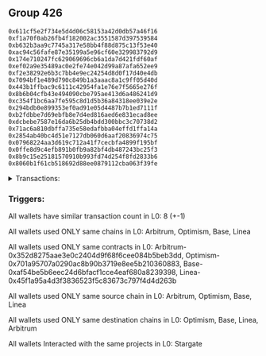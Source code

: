 ## Group 426

```0x5e9e9316b5db30d2d3dacb24290a1cae4be6d8ef
0x611cf5e2f734e5d4d06c58153a42d0db57a46f16
0xf1a70f0ab26fb4f182002ac3551587d397539584
0xb632b3aa9c7745a317e58bb4f88d875c13f53e40
0xac94c56fafe87e35199a5e96cf60e329983792d9
0x174e710247fc629069696cb6a1da7d421fdf60af
0xef02a9e35489ac0e2fe74e042d99a87afa652ee9
0xf2e38292e6b3c7bb4e9ec24254d8d0f17d40e4db
0x7094bf1e489d790c849b1a3aaac8a1c9ff05d40d
0x443b1ffbac9c6111c42954fa1e76e7f5665e276f
0x8b6b04cfb43e494090cbe795ae413d6a486241d9
0xc354f1bc6aa7fe595c8d1d5b36a84318ee039e2e
0x294bdb0e899353ef0ad91e05d4487b7b1ed7111f
0xb2fdbbe7d69ebfb8e7d4ed816aed6e831ecad8ee
0xdcbebe7587e16da6b25db4bdd300bbc3c70738d2
0x71ac6a810dbffa735e58edafbba04effd1ffa14a
0x2854ab40bc4d51e7127db060d6aaf20836974c75
0x07968224aa3d619c712a41f7cecbfa4899f195bf
0x0ffe8d9c4efb891b0fb9a82bf4db487243bc25f3
0x8b9c15e25181570910b993fd74d254f8fd2833b6
0x8060b1f61cb518692d88ee0879112cba063f39fe
```
<details>
<summary>Transactions:</summary>

Hashes: 

Wallet: 0x5e9e9316b5db30d2d3dacb24290a1cae4be6d8ef

       Hash: 0x8db93a9a4dbdd03d4753f85fa4a813b5538d0dde6f47d09a7bc3e80af04453ed
         - source chain: Arbitrum
         - destination chain: Optimism
         - project: Stargate
         - contract: 0x352d8275aae3e0c2404d9f68f6cee084b5beb3dd
         - value USD: 12.073282713
       Hash: 0x1af95b1facad76fdb29c3da7596a3fabf617d565a8c653a2651784512e33c567
         - source chain: Arbitrum
         - destination chain: Optimism
         - project: Stargate
         - contract: 0x352d8275aae3e0c2404d9f68f6cee084b5beb3dd
         - value USD: 26.241779404
       Hash: 0x6f66e789f3f4dc209ac6103998f259b276de4bff6eb173136146a289f883d45d
         - source chain: Optimism
         - destination chain: Base
         - project: Stargate
         - contract: 0x701a95707a0290ac8b90b3719e8ee5b210360883
         - value USD: 3.32601203
       Hash: 0x552b4432d6d84913a52e83bec649f517c0ff355779dcde9d359c081511942aee
         - source chain: Base
         - destination chain: Linea
         - project: Stargate
         - contract: 0xaf54be5b6eec24d6bfacf1cce4eaf680a8239398
         - value USD: 2.5359
       Hash: 0xc5eae45090c71030f075bdd5211b3e79065ec9194713ae48844c50c3f4ef3caa
         - source chain: Linea
         - destination chain: Arbitrum
         - project: Stargate
         - contract: 0x45f1a95a4d3f3836523f5c83673c797f4d4d263b
         - value USD: 1.538025728
       Hash: 0xdd197af8f0d221b78cd8d7f43f5c02e3e38ddd0ca84639b0fc8ac5c45c21a479
         - source chain: Arbitrum
         - destination chain: Optimism
         - project: Stargate
         - contract: 0x352d8275aae3e0c2404d9f68f6cee084b5beb3dd
         - value USD: 26.243073971
       Hash: 0x5c75f8421610ca21ef8ac39e27e84942e905d78e24783629bc8a7728b7acbf4b
         - source chain: Arbitrum
         - destination chain: Optimism
         - project: Stargate
         - contract: 0x352d8275aae3e0c2404d9f68f6cee084b5beb3dd
         - value USD: 23.347299743
       Hash: 0x108d50120a6ab33e07f58620ef92628906b894091cdb285d76dd77395deab9ea
         - source chain: Arbitrum
         - destination chain: Optimism
         - project: Stargate
         - contract: 0x352d8275aae3e0c2404d9f68f6cee084b5beb3dd
         - value USD: 23.198756593
Wallet: 0x611cf5e2f734e5d4d06c58153a42d0db57a46f16

       Hash:0xacc7ccd8bae4c98271b0ca5fe195f09a914010beebd8d839c10cad9bc7bf8414
         - source chain: Arbitrum
         - destination chain: Optimism
         - project: Stargate
         - contract: 0x352d8275aae3e0c2404d9f68f6cee084b5beb3dd
         - value USD: 14.693863914
       Hash:0x8b095fea80c3ae0b90fe8fe11f4e081d5e735615ab0b4cadf3f4477c815acc17
         - source chain: Arbitrum
         - destination chain: Optimism
         - project: Stargate
         - contract: 0x352d8275aae3e0c2404d9f68f6cee084b5beb3dd
         - value USD: 24.447363263
       Hash:0xb7b60da2be246412b037f16b2b913fabbd9b1bfe341bede6fb41fde5852478c3
         - source chain: Optimism
         - destination chain: Base
         - project: Stargate
         - contract: 0x701a95707a0290ac8b90b3719e8ee5b210360883
         - value USD: 3.02962278
       Hash:0x3d390032301e423277f6df321b62fa407cb3963919acceee3d46163b8f525254
         - source chain: Base
         - destination chain: Linea
         - project: Stargate
         - contract: 0xaf54be5b6eec24d6bfacf1cce4eaf680a8239398
         - value USD: 2.239681285
       Hash:0x13a51bdf4e4bb523ca89ca0b7124a2db43679c852ea2b3303dc06d7a228dca4c
         - source chain: Linea
         - destination chain: Arbitrum
         - project: Stargate
         - contract: 0x45f1a95a4d3f3836523f5c83673c797f4d4d263b
         - value USD: 1.025573196
       Hash:0x493f3f4d6425a8eac428f18fc2d96048f4d1ebeb4715475d18f4a23b84f11ae2
         - source chain: Arbitrum
         - destination chain: Optimism
         - project: Stargate
         - contract: 0x352d8275aae3e0c2404d9f68f6cee084b5beb3dd
         - value USD: 23.283997605
       Hash:0x4666de98a474aeca27b0d550ec2e58cddf027f064b04e75c275cff2c8d9ad984
         - source chain: Arbitrum
         - destination chain: Optimism
         - project: Stargate
         - contract: 0x352d8275aae3e0c2404d9f68f6cee084b5beb3dd
         - value USD: 20.382204808
       Hash:0x7eacabee1803829066592c07ae292c5a09ac7b58ee1912d7bc9f5fdf746a0274
         - source chain: Arbitrum
         - destination chain: Optimism
         - project: Stargate
         - contract: 0x352d8275aae3e0c2404d9f68f6cee084b5beb3dd
         - value USD: 20.240686021
Wallet: 0xf1a70f0ab26fb4f182002ac3551587d397539584

       Hash:0x4dd155faf6fa44853386aae7ba6ea27e56efe2210d6cd1c105c5f54a69aa7dfe
         - source chain: Arbitrum
         - destination chain: Optimism
         - project: Stargate
         - contract: 0x352d8275aae3e0c2404d9f68f6cee084b5beb3dd
         - value USD: 8.926473074
       Hash:0x6a9d23d0896d9d5ba78aef18ac22e4e3be3a7b3b831de8982bdfa07ffc7f610f
         - source chain: Arbitrum
         - destination chain: Optimism
         - project: Stargate
         - contract: 0x352d8275aae3e0c2404d9f68f6cee084b5beb3dd
         - value USD: 23.688173733
       Hash:0xa0568616ff46db88aed983d2b2845a4829ae5792d8a8fc6c0c7e0a7564322659
         - source chain: Optimism
         - destination chain: Base
         - project: Stargate
         - contract: 0x701a95707a0290ac8b90b3719e8ee5b210360883
         - value USD: 2.924402107
       Hash:0x8181600f192c4df8fd07003136873004c84ae6fd636dd3b5afba0e8fa25a822e
         - source chain: Base
         - destination chain: Linea
         - project: Stargate
         - contract: 0xaf54be5b6eec24d6bfacf1cce4eaf680a8239398
         - value USD: 2.134525423
       Hash:0x48d5b8e619f680139d551413cfeea1f47501ab01ed121f411831362d3dc4451a
         - source chain: Linea
         - destination chain: Arbitrum
         - project: Stargate
         - contract: 0x45f1a95a4d3f3836523f5c83673c797f4d4d263b
         - value USD: 0.9204821455
       Hash:0xb7fa599063aba290ca8200c32a6f188d854629e4124421353ee38cbd9b5c337f
         - source chain: Arbitrum
         - destination chain: Optimism
         - project: Stargate
         - contract: 0x352d8275aae3e0c2404d9f68f6cee084b5beb3dd
         - value USD: 22.273457861
       Hash:0x9d0036c8f1c83f542bfdca6e5636572fbc1aaa30b5292dc5d70744d42eadfcd8
         - source chain: Arbitrum
         - destination chain: Optimism
         - project: Stargate
         - contract: 0x352d8275aae3e0c2404d9f68f6cee084b5beb3dd
         - value USD: 19.353739055
       Hash:0x6b3e090ee0be98e6400e1aacbf0c5efaeb870e44f23042d2fa93f5207d89a930
         - source chain: Arbitrum
         - destination chain: Optimism
         - project: Stargate
         - contract: 0x352d8275aae3e0c2404d9f68f6cee084b5beb3dd
         - value USD: 19.182324317
Wallet: 0xb632b3aa9c7745a317e58bb4f88d875c13f53e40

       Hash:0xa9af24cf74cf457ce9f8433c9414bc5bbd4b4d4f0993b3e0c2af4664501386f2
         - source chain: Arbitrum
         - destination chain: Optimism
         - project: Stargate
         - contract: 0x352d8275aae3e0c2404d9f68f6cee084b5beb3dd
         - value USD: 8.755640022
       Hash:0x81ae797971dbe1b0eea2a9c46c7c4dd30fcef4896f7d9390a1f3def4e700fb85
         - source chain: Arbitrum
         - destination chain: Optimism
         - project: Stargate
         - contract: 0x352d8275aae3e0c2404d9f68f6cee084b5beb3dd
         - value USD: 26.244055782
       Hash:0xb5c5dc63c9198338de1aec8fe39f015a7cac25fa920f525b488e25b9665827ea
         - source chain: Optimism
         - destination chain: Base
         - project: Stargate
         - contract: 0x701a95707a0290ac8b90b3719e8ee5b210360883
         - value USD: 3.350705048
       Hash:0xda5702d2e0459a51aa080bae63c954c20b8a3abe0b9cbca6821eb05ab2814dc1
         - source chain: Base
         - destination chain: Linea
         - project: Stargate
         - contract: 0xaf54be5b6eec24d6bfacf1cce4eaf680a8239398
         - value USD: 2.560560589
       Hash:0xe3ddd6f3de71c33e9535c5c72cc6db83a74b3dacea1d9af1d002d77fd071661e
         - source chain: Linea
         - destination chain: Arbitrum
         - project: Stargate
         - contract: 0x45f1a95a4d3f3836523f5c83673c797f4d4d263b
         - value USD: 1.346258067
       Hash:0x5913779bf223bc7bb0b17d5ad347a51259fbe801fcbbf63af183d93df2bdcb90
         - source chain: Arbitrum
         - destination chain: Optimism
         - project: Stargate
         - contract: 0x352d8275aae3e0c2404d9f68f6cee084b5beb3dd
         - value USD: 25.941842952
       Hash:0x592064ae7171a116d3b2a068fcc69e772387855e5a238273b630d9089a459b0d
         - source chain: Arbitrum
         - destination chain: Optimism
         - project: Stargate
         - contract: 0x352d8275aae3e0c2404d9f68f6cee084b5beb3dd
         - value USD: 23.024272586
       Hash:0xa40bb2b47bcbd2adc0d494c2c9b254d0045cba5c60042356c317a4c0516ea7f7
         - source chain: Arbitrum
         - destination chain: Optimism
         - project: Stargate
         - contract: 0x352d8275aae3e0c2404d9f68f6cee084b5beb3dd
         - value USD: 22.856063836
Wallet: 0xac94c56fafe87e35199a5e96cf60e329983792d9

       Hash:0x4e9c9fa9e47d99c1f2636d2a49ff4a696e4a95fb23cf3e76976a6dbf27e8444b
         - source chain: Arbitrum
         - destination chain: Optimism
         - project: Stargate
         - contract: 0x352d8275aae3e0c2404d9f68f6cee084b5beb3dd
         - value USD: 8.744059354
       Hash:0x3190c33a54f8a326e4419133cab3008b25cd53a2f61f65e01bbb6401d683f229
         - source chain: Arbitrum
         - destination chain: Optimism
         - project: Stargate
         - contract: 0x352d8275aae3e0c2404d9f68f6cee084b5beb3dd
         - value USD: 22.919983756
       Hash:0xff17f4f1d0025d584117e40ed5d94d5b1378ec041f70b719f3d4d768aeb5b843
         - source chain: Optimism
         - destination chain: Base
         - project: Stargate
         - contract: 0x701a95707a0290ac8b90b3719e8ee5b210360883
         - value USD: 2.81692158
       Hash:0xa1ec74b8b39620f460cf35a00b0b65736a50b71ccfec347b05a30e28c8b947af
         - source chain: Base
         - destination chain: Linea
         - project: Stargate
         - contract: 0xaf54be5b6eec24d6bfacf1cce4eaf680a8239398
         - value USD: 2.027101176
       Hash:0x191c71506f8c4e352cefc02944d22c1cd07819a784c1ebe5e3deba6e68233346
         - source chain: Linea
         - destination chain: Arbitrum
         - project: Stargate
         - contract: 0x45f1a95a4d3f3836523f5c83673c797f4d4d263b
         - value USD: 0.8131227095
       Hash:0xbebd9d070c21ff196642cc4f431637cf7c9f10fd14884dc15f5c1646fb9e3ee2
         - source chain: Arbitrum
         - destination chain: Optimism
         - project: Stargate
         - contract: 0x352d8275aae3e0c2404d9f68f6cee084b5beb3dd
         - value USD: 21.378050059
       Hash:0xe99cd3763d6402651539ab2fea2fd89a19cb63c1ed2a5fd618be0bd6b20f4dc1
         - source chain: Arbitrum
         - destination chain: Optimism
         - project: Stargate
         - contract: 0x352d8275aae3e0c2404d9f68f6cee084b5beb3dd
         - value USD: 18.398700665
       Hash:0xb46435547aac53f2342b82d5e81c525ac8dc7c717fd35af0e1b257942b59a6c7
         - source chain: Arbitrum
         - destination chain: Optimism
         - project: Stargate
         - contract: 0x352d8275aae3e0c2404d9f68f6cee084b5beb3dd
         - value USD: 18.1484152
Wallet: 0x174e710247fc629069696cb6a1da7d421fdf60af

       Hash:0xf54fb12d35da4924d42fcff4f1464411fb37ae718aa2e67a8387efeb95c0b16b
         - source chain: Arbitrum
         - destination chain: Optimism
         - project: Stargate
         - contract: 0x352d8275aae3e0c2404d9f68f6cee084b5beb3dd
         - value USD: 11.721492629
       Hash:0x335d262ffa3e0e26c6300d6fbd3fc1c8c7d7b230fcb96c8ddb34fbbcda8057e6
         - source chain: Arbitrum
         - destination chain: Optimism
         - project: Stargate
         - contract: 0x352d8275aae3e0c2404d9f68f6cee084b5beb3dd
         - value USD: 20.389422034
       Hash:0xc0cd2438eac091edc52c2f32d69dd1ad1de6fb85559681631d33c9ac80d6e6bd
         - source chain: Optimism
         - destination chain: Base
         - project: Stargate
         - contract: 0x701a95707a0290ac8b90b3719e8ee5b210360883
         - value USD: 2.414412811
       Hash:0xd50e950a4046671288454f319085cb2a2a3ea55f411955a3518160c07f480ff8
         - source chain: Base
         - destination chain: Linea
         - project: Stargate
         - contract: 0xaf54be5b6eec24d6bfacf1cce4eaf680a8239398
         - value USD: 1.62485165
       Hash:0xf88cf2bc8b20be63ddd03e1548f3af5be7e51d0aebe696bf320ac2117182aabb
         - source chain: Linea
         - destination chain: Arbitrum
         - project: Stargate
         - contract: 0x45f1a95a4d3f3836523f5c83673c797f4d4d263b
         - value USD: 0.6066587853
       Hash:0xd0ec5b1f06774bbf4bdb58341e15e79a96b06e94c49854ad25cc76b4ce9dfe14
         - source chain: Arbitrum
         - destination chain: Optimism
         - project: Stargate
         - contract: 0x352d8275aae3e0c2404d9f68f6cee084b5beb3dd
         - value USD: 15.807713346
       Hash:0xfb9dc2ff8489b69866f965eb77e400836c3e53a85dc6c7dabf2148a8bf8cb9ad
         - source chain: Arbitrum
         - destination chain: Optimism
         - project: Stargate
         - contract: 0x352d8275aae3e0c2404d9f68f6cee084b5beb3dd
         - value USD: 12.828049641
       Hash:0x7cf9e330196faca0b0500ab296e088c0857811eca992c6ad6792c98a2482ba96
         - source chain: Arbitrum
         - destination chain: Optimism
         - project: Stargate
         - contract: 0x352d8275aae3e0c2404d9f68f6cee084b5beb3dd
         - value USD: 12.606932192
Wallet: 0xef02a9e35489ac0e2fe74e042d99a87afa652ee9

       Hash:0xc467695698acb08a013856b750f6f4aaea713515f249f1309f0c42202628670f
         - source chain: Arbitrum
         - destination chain: Optimism
         - project: Stargate
         - contract: 0x352d8275aae3e0c2404d9f68f6cee084b5beb3dd
         - value USD: 16.49123447
       Hash:0x39b52a97d76e698a87d3f13d9f972b4ff0ff79326bfc5036d86da48157573a55
         - source chain: Arbitrum
         - destination chain: Optimism
         - project: Stargate
         - contract: 0x352d8275aae3e0c2404d9f68f6cee084b5beb3dd
         - value USD: 22.51608428
       Hash:0x35d8322790e44b3a4d9b58011c1dcb087cf884b4610a657f469c36945261f470
         - source chain: Optimism
         - destination chain: Base
         - project: Stargate
         - contract: 0x701a95707a0290ac8b90b3719e8ee5b210360883
         - value USD: 2.7278523
       Hash:0x1b820ff87ef9136ad3c44820842f92561a27884146be68c2b2d5a38fe1c60e7d
         - source chain: Base
         - destination chain: Linea
         - project: Stargate
         - contract: 0xaf54be5b6eec24d6bfacf1cce4eaf680a8239398
         - value USD: 1.938083256
       Hash:0x12572ba68ce3f5fe175031e466d272375b8d688d77d27849315d4b259aa5a061
         - source chain: Linea
         - destination chain: Arbitrum
         - project: Stargate
         - contract: 0x45f1a95a4d3f3836523f5c83673c797f4d4d263b
         - value USD: 0.9673365578
       Hash:0xbaf63403404a5c9db5a93a406bb1d54c20c3febd08495057c20ee4091a6e86f4
         - source chain: Arbitrum
         - destination chain: Optimism
         - project: Stargate
         - contract: 0x352d8275aae3e0c2404d9f68f6cee084b5beb3dd
         - value USD: 20.655575904
       Hash:0x7812859b9c42c31462e00b1bfceb8a7303dac5d00743b550b4e4be89a2cebb76
         - source chain: Arbitrum
         - destination chain: Optimism
         - project: Stargate
         - contract: 0x352d8275aae3e0c2404d9f68f6cee084b5beb3dd
         - value USD: 17.712152202
       Hash:0xf7368c3461e275c34c4134df79cdddc182a7df7366e373732de0ad814f27ea43
         - source chain: Arbitrum
         - destination chain: Optimism
         - project: Stargate
         - contract: 0x352d8275aae3e0c2404d9f68f6cee084b5beb3dd
         - value USD: 17.518002595
Wallet: 0xf2e38292e6b3c7bb4e9ec24254d8d0f17d40e4db

       Hash:0xbe67b2eeda849229fd9ccc11a333f3a2bf8a17a3920515de2bff0bdd8bb975ed
         - source chain: Arbitrum
         - destination chain: Optimism
         - project: Stargate
         - contract: 0x352d8275aae3e0c2404d9f68f6cee084b5beb3dd
         - value USD: 14.20572786
       Hash:0x25687050288b7056d84e4c97f73351ff27b019269f6782e3d8496d602e664265
         - source chain: Arbitrum
         - destination chain: Optimism
         - project: Stargate
         - contract: 0x352d8275aae3e0c2404d9f68f6cee084b5beb3dd
         - value USD: 25.044264561
       Hash:0x8c235a830c2de24b70a5c738dd6cf518aa0e075919c51f0a707adca73d42d971
         - source chain: Optimism
         - destination chain: Base
         - project: Stargate
         - contract: 0x701a95707a0290ac8b90b3719e8ee5b210360883
         - value USD: 3.152282355
       Hash:0x75c04ce28f229f49632860426b41cd962ab34c447314d939dff6a874ae0f3575
         - source chain: Base
         - destination chain: Linea
         - project: Stargate
         - contract: 0xaf54be5b6eec24d6bfacf1cce4eaf680a8239398
         - value USD: 2.362271308
       Hash:0x1e090686caaae8f8a225cc0794d4189daa51f05e2b0536425bf930a16bffd278
         - source chain: Linea
         - destination chain: Arbitrum
         - project: Stargate
         - contract: 0x45f1a95a4d3f3836523f5c83673c797f4d4d263b
         - value USD: 1.485387788
       Hash:0x06c6042b665c326170fcffb725eca45e09c415d30e18576da2e1028b9c456362
         - source chain: Arbitrum
         - destination chain: Optimism
         - project: Stargate
         - contract: 0x352d8275aae3e0c2404d9f68f6cee084b5beb3dd
         - value USD: 24.717693599
       Hash:0xfd7b32602f597edd5e8dd8b39682ef0dbb23065b044ec3bc67c67151d12a4121
         - source chain: Arbitrum
         - destination chain: Optimism
         - project: Stargate
         - contract: 0x352d8275aae3e0c2404d9f68f6cee084b5beb3dd
         - value USD: 21.815978903
       Hash:0xef45c12e152800b4a6d32cad02b055d14eaec2829e08c6f620e399983660baec
         - source chain: Arbitrum
         - destination chain: Optimism
         - project: Stargate
         - contract: 0x352d8275aae3e0c2404d9f68f6cee084b5beb3dd
         - value USD: 21.664606958
Wallet: 0x7094bf1e489d790c849b1a3aaac8a1c9ff05d40d

       Hash:0xdbd308e42a458c8a1cf9ad19531682d3af0f88237353a36a5436982bf238b24c
         - source chain: Arbitrum
         - destination chain: Optimism
         - project: Stargate
         - contract: 0x352d8275aae3e0c2404d9f68f6cee084b5beb3dd
         - value USD: 10.751812034
       Hash:0x36a1e4ae76b31cc134b6925e8e48ac1a2987ac3feeb8bf0d2952962685d0c97c
         - source chain: Arbitrum
         - destination chain: Optimism
         - project: Stargate
         - contract: 0x352d8275aae3e0c2404d9f68f6cee084b5beb3dd
         - value USD: 20.983486615
       Hash:0xbf0f5b8ad8e82bab56fef60d2473ea8d29a797a7205c655b774ba7811b15e8e5
         - source chain: Optimism
         - destination chain: Base
         - project: Stargate
         - contract: 0x701a95707a0290ac8b90b3719e8ee5b210360883
         - value USD: 2.547835382
       Hash:0xa2061e91cb25d17eceeb9ef7ea58f427ffba3988d4bfce78dc72e189190b836d
         - source chain: Base
         - destination chain: Linea
         - project: Stargate
         - contract: 0xaf54be5b6eec24d6bfacf1cce4eaf680a8239398
         - value USD: 1.758167895
       Hash:0x09e5aa2c70d8d983a9a4e1a8d93a99d9958e395fa6dad5119b87322a56c713c4
         - source chain: Linea
         - destination chain: Arbitrum
         - project: Stargate
         - contract: 0x45f1a95a4d3f3836523f5c83673c797f4d4d263b
         - value USD: 0.9099228149
       Hash:0x90784f95486539d560052196ce722a9222e6b4dc72a8544e669ac61b8088cd17
         - source chain: Arbitrum
         - destination chain: Optimism
         - project: Stargate
         - contract: 0x352d8275aae3e0c2404d9f68f6cee084b5beb3dd
         - value USD: 16.831639759
       Hash:0x800252f3e84b92bd9038b0b09ed355a8a6d79cce1099d804843b8d2bc46b9e22
         - source chain: Arbitrum
         - destination chain: Optimism
         - project: Stargate
         - contract: 0x352d8275aae3e0c2404d9f68f6cee084b5beb3dd
         - value USD: 13.952306931
       Hash:0x4c82637697081a8e764ae28b25e1f537854501b41bbe908309f8bed7fa88fd01
         - source chain: Arbitrum
         - destination chain: Optimism
         - project: Stargate
         - contract: 0x352d8275aae3e0c2404d9f68f6cee084b5beb3dd
         - value USD: 13.80852948
Wallet: 0x443b1ffbac9c6111c42954fa1e76e7f5665e276f

       Hash:0xf12c1eecc159d15b05debcc6b0d53ffa1de9cf77cd8062f2ac4baa6fbcd5d98b
         - source chain: Arbitrum
         - destination chain: Optimism
         - project: Stargate
         - contract: 0x352d8275aae3e0c2404d9f68f6cee084b5beb3dd
         - value USD: 8.543218535
       Hash:0x918fb794822bbe60531a5ab187f11869278afbb11a40f0b7042b39927a0c18de
         - source chain: Arbitrum
         - destination chain: Optimism
         - project: Stargate
         - contract: 0x352d8275aae3e0c2404d9f68f6cee084b5beb3dd
         - value USD: 24.967428052
       Hash:0xd9e9ce6d85f3f1b2140c04f14cdf3d3eb7ac458415426a37c8d3e736507dd9a9
         - source chain: Optimism
         - destination chain: Base
         - project: Stargate
         - contract: 0x701a95707a0290ac8b90b3719e8ee5b210360883
         - value USD: 3.191835005
       Hash:0xdf305a303ae4bf6f7f14999da73b12459b5b280c5132cde083fc6c37c3592220
         - source chain: Base
         - destination chain: Linea
         - project: Stargate
         - contract: 0xaf54be5b6eec24d6bfacf1cce4eaf680a8239398
         - value USD: 2.401806023
       Hash:0x0803d18755c491cfab915e4d1f2bd9244bf8814725e11df0251e7cd281b79b3d
         - source chain: Linea
         - destination chain: Arbitrum
         - project: Stargate
         - contract: 0x45f1a95a4d3f3836523f5c83673c797f4d4d263b
         - value USD: 1.558320064
       Hash:0x3f0ef6d8a2149182f2a18c3ddde033e8f7b40fee3ad10abb66a3f0a2b08fed0c
         - source chain: Arbitrum
         - destination chain: Optimism
         - project: Stargate
         - contract: 0x352d8275aae3e0c2404d9f68f6cee084b5beb3dd
         - value USD: 24.532164593
       Hash:0xa2c39c226aa20010169bf22aa33f8e7a1831ab42cb6d2721e66f600d6a0b748a
         - source chain: Arbitrum
         - destination chain: Optimism
         - project: Stargate
         - contract: 0x352d8275aae3e0c2404d9f68f6cee084b5beb3dd
         - value USD: 21.646219792
       Hash:0x8240ecaf16200989b3a991b05ce4cf2643df518bfca54d9963b9c0fb048e2a32
         - source chain: Arbitrum
         - destination chain: Optimism
         - project: Stargate
         - contract: 0x352d8275aae3e0c2404d9f68f6cee084b5beb3dd
         - value USD: 21.487241533
Wallet: 0x8b6b04cfb43e494090cbe795ae413d6a486241d9

       Hash:0x21c181672bc79005faaa9957e261edcc27bcaff59174b2989c9df6aff2685a20
         - source chain: Arbitrum
         - destination chain: Optimism
         - project: Stargate
         - contract: 0x352d8275aae3e0c2404d9f68f6cee084b5beb3dd
         - value USD: 11.940942633
       Hash:0xcb19defae539e54c1a8f9b709c17f29f4a24fec3e85267975fb1b30f7b8c9ab1
         - source chain: Arbitrum
         - destination chain: Optimism
         - project: Stargate
         - contract: 0x352d8275aae3e0c2404d9f68f6cee084b5beb3dd
         - value USD: 22.978784347
       Hash:0x2c50f97f2ba72075cb8b689c405b81b5ded557fbc22113351c90226c1018526f
         - source chain: Optimism
         - destination chain: Base
         - project: Stargate
         - contract: 0x701a95707a0290ac8b90b3719e8ee5b210360883
         - value USD: 2.889805791
       Hash:0x52fc7d5271808f4cf8fe1f6c9920855937ffbbecaf8a8778c9df0353272b4d5e
         - source chain: Base
         - destination chain: Linea
         - project: Stargate
         - contract: 0xaf54be5b6eec24d6bfacf1cce4eaf680a8239398
         - value USD: 2.09994875
       Hash:0x573cef8a1c3fda0533e3b1175147043a50bd94d8d462c464256d263439bedfbe
         - source chain: Linea
         - destination chain: Arbitrum
         - project: Stargate
         - contract: 0x45f1a95a4d3f3836523f5c83673c797f4d4d263b
         - value USD: 1.259562553
       Hash:0x295dbb19778e23167bb83ef4e0b4e642f121fd665c97970056159107e0301c2e
         - source chain: Arbitrum
         - destination chain: Optimism
         - project: Stargate
         - contract: 0x352d8275aae3e0c2404d9f68f6cee084b5beb3dd
         - value USD: 21.616486017
       Hash:0xcd08ec8d3023ad9f965200a7924b2be1dfb6b1316d8521495853826e1c4d003d
         - source chain: Arbitrum
         - destination chain: Optimism
         - project: Stargate
         - contract: 0x352d8275aae3e0c2404d9f68f6cee084b5beb3dd
         - value USD: 18.710991745
       Hash:0xa92c73d50a36a2b58245b1da13cf8152a20a8c3970c8760598005bf809c1f4f4
         - source chain: Arbitrum
         - destination chain: Optimism
         - project: Stargate
         - contract: 0x352d8275aae3e0c2404d9f68f6cee084b5beb3dd
         - value USD: 18.561896661
Wallet: 0xc354f1bc6aa7fe595c8d1d5b36a84318ee039e2e

       Hash:0x1f564139ee89416857a49ff0fa37e0f7dfab6a198db62bcc1ae32b796b8cf685
         - source chain: Arbitrum
         - destination chain: Optimism
         - project: Stargate
         - contract: 0x352d8275aae3e0c2404d9f68f6cee084b5beb3dd
         - value USD: 13.13491672
       Hash:0x96304222c456c2386ece398e4c4f44fa481680d16bea1c9632336e2ba224dd45
         - source chain: Arbitrum
         - destination chain: Optimism
         - project: Stargate
         - contract: 0x352d8275aae3e0c2404d9f68f6cee084b5beb3dd
         - value USD: 21.019278279
       Hash:0x8ff25ddbcc978e3079416a97498f3e8723fad4d09a02501dd8251fc64baaaf6f
         - source chain: Optimism
         - destination chain: Base
         - project: Stargate
         - contract: 0x701a95707a0290ac8b90b3719e8ee5b210360883
         - value USD: 2.564519338
       Hash:0xb988ec3c7fb9ac5068d55bf2cdd5fd6487635e2a97533ff1b92652cba93c5128
         - source chain: Base
         - destination chain: Linea
         - project: Stargate
         - contract: 0xaf54be5b6eec24d6bfacf1cce4eaf680a8239398
         - value USD: 1.77485673
       Hash:0x3b5f66bb33df65422462c1f8f42f734e8066e7e28e13beba2324b3017b27a5f1
         - source chain: Linea
         - destination chain: Arbitrum
         - project: Stargate
         - contract: 0x45f1a95a4d3f3836523f5c83673c797f4d4d263b
         - value USD: 0.9317009964
       Hash:0x3949bb50ecfb86ebd9b69bce616971f91ef0ab950c85e5ae0d5f1ef720e35f46
         - source chain: Arbitrum
         - destination chain: Optimism
         - project: Stargate
         - contract: 0x352d8275aae3e0c2404d9f68f6cee084b5beb3dd
         - value USD: 16.828339993
       Hash:0x7a760a4bc4834d076b115703acb3c050502739f97389fc0d89954e5b4eb2b75e
         - source chain: Arbitrum
         - destination chain: Optimism
         - project: Stargate
         - contract: 0x352d8275aae3e0c2404d9f68f6cee084b5beb3dd
         - value USD: 13.926942072
       Hash:0x5cedfcce5ea781b19d0224b8a2bb20bb7b9e8d552660617afb18cf2823b18c25
         - source chain: Arbitrum
         - destination chain: Optimism
         - project: Stargate
         - contract: 0x352d8275aae3e0c2404d9f68f6cee084b5beb3dd
         - value USD: 13.755391391
Wallet: 0x294bdb0e899353ef0ad91e05d4487b7b1ed7111f

       Hash:0x65b4133f2f787f1d8de00997d7b4e90eb56a3a1c148ce5f434aaf952ed63499a
         - source chain: Arbitrum
         - destination chain: Optimism
         - project: Stargate
         - contract: 0x352d8275aae3e0c2404d9f68f6cee084b5beb3dd
         - value USD: 13.795743103
       Hash:0xaa51ce06079857b2720bd08c86b3b6552dcebd7acb7985a53f47fae2e7230b1f
         - source chain: Arbitrum
         - destination chain: Optimism
         - project: Stargate
         - contract: 0x352d8275aae3e0c2404d9f68f6cee084b5beb3dd
         - value USD: 22.962569533
       Hash:0xdb821caa3abe4dd3e83b6f34cb17f700d64a4afa4d7cf0d7bdaceede175e9612
         - source chain: Optimism
         - destination chain: Base
         - project: Stargate
         - contract: 0x701a95707a0290ac8b90b3719e8ee5b210360883
         - value USD: 2.872501251
       Hash:0xa13cb17a90566e51ab3c19d0b3d20ca2af224b7162f8fca8cc670e7c9b04e6db
         - source chain: Base
         - destination chain: Linea
         - project: Stargate
         - contract: 0xaf54be5b6eec24d6bfacf1cce4eaf680a8239398
         - value USD: 2.08264421
       Hash:0xdf08880e4e7a2f9ec1f79a1ada5adb5b18fb949e389698ce71c5144b0666e491
         - source chain: Linea
         - destination chain: Arbitrum
         - project: Stargate
         - contract: 0x45f1a95a4d3f3836523f5c83673c797f4d4d263b
         - value USD: 1.239326449
       Hash:0x9731e89abdb51ec5793d0622c0a0d6a836e93d3d0101dc7dc351f7d7e74a7ce5
         - source chain: Arbitrum
         - destination chain: Optimism
         - project: Stargate
         - contract: 0x352d8275aae3e0c2404d9f68f6cee084b5beb3dd
         - value USD: 21.533602334
       Hash:0xb00b28b273556d26f3561652195f5e5f896794b822c5d9de8c6bd2870bd50260
         - source chain: Arbitrum
         - destination chain: Optimism
         - project: Stargate
         - contract: 0x352d8275aae3e0c2404d9f68f6cee084b5beb3dd
         - value USD: 18.615698457
       Hash:0x15bc81ab8ad663dcf975828274b7fdc6cb5b11d0ac404bb5c6344ff99d26426b
         - source chain: Arbitrum
         - destination chain: Optimism
         - project: Stargate
         - contract: 0x352d8275aae3e0c2404d9f68f6cee084b5beb3dd
         - value USD: 18.462736946
Wallet: 0xb2fdbbe7d69ebfb8e7d4ed816aed6e831ecad8ee

       Hash:0xe1401850c55925c24e10ea4e50cebf6dcd1fa8d1a87a8699d225b8e22bb0e5d8
         - source chain: Arbitrum
         - destination chain: Optimism
         - project: Stargate
         - contract: 0x352d8275aae3e0c2404d9f68f6cee084b5beb3dd
         - value USD: 9.424623855
       Hash:0xa218c26f9180ca24a5b995f6c9853b30d72ac1ed583537c219032a44d68952fa
         - source chain: Arbitrum
         - destination chain: Optimism
         - project: Stargate
         - contract: 0x352d8275aae3e0c2404d9f68f6cee084b5beb3dd
         - value USD: 21.054264456
       Hash:0x56af558e5d92cdf6f498726f9bf24fa9c2e89e25642d95d3910c40c76de5d97e
         - source chain: Optimism
         - destination chain: Base
         - project: Stargate
         - contract: 0x701a95707a0290ac8b90b3719e8ee5b210360883
         - value USD: 2.580897784
       Hash:0x500e1282179ed20c4f503a5190d8953a01b1a808501c0e790b86bcd59598a4b4
         - source chain: Base
         - destination chain: Linea
         - project: Stargate
         - contract: 0xaf54be5b6eec24d6bfacf1cce4eaf680a8239398
         - value USD: 1.79122151
       Hash:0x3daaace8abc73058870c9805da6c11ecc53409a877779ba9b996c887f8f2cbd1
         - source chain: Linea
         - destination chain: Arbitrum
         - project: Stargate
         - contract: 0x45f1a95a4d3f3836523f5c83673c797f4d4d263b
         - value USD: 0.9480657761
       Hash:0x6f05c06de036483926864861c1215e45a8fda61a2cc62040700f828faa4f851e
         - source chain: Arbitrum
         - destination chain: Optimism
         - project: Stargate
         - contract: 0x352d8275aae3e0c2404d9f68f6cee084b5beb3dd
         - value USD: 19.87808599
       Hash:0x09aa596baedae8f6c74826316b160f5a39deba2cbf06ee3767b44381e9d8e61c
         - source chain: Arbitrum
         - destination chain: Optimism
         - project: Stargate
         - contract: 0x352d8275aae3e0c2404d9f68f6cee084b5beb3dd
         - value USD: 16.983737578
       Hash:0x6158ffe9d7c62527acbfeb4e5d946f3bf93e3f89a0000ecee0749df12f3a028c
         - source chain: Arbitrum
         - destination chain: Optimism
         - project: Stargate
         - contract: 0x352d8275aae3e0c2404d9f68f6cee084b5beb3dd
         - value USD: 16.830102597
Wallet: 0xdcbebe7587e16da6b25db4bdd300bbc3c70738d2

       Hash:0x2689a39ecca556be5eac385ad5e657eedc34198f0146faa06bd497e5ddfdb6e7
         - source chain: Arbitrum
         - destination chain: Optimism
         - project: Stargate
         - contract: 0x352d8275aae3e0c2404d9f68f6cee084b5beb3dd
         - value USD: 7.570733816
       Hash:0xc7c1a4fa6765d7f09259b0b0c538919eada7c02c695103ccd44f8b8d528de7d7
         - source chain: Arbitrum
         - destination chain: Optimism
         - project: Stargate
         - contract: 0x352d8275aae3e0c2404d9f68f6cee084b5beb3dd
         - value USD: 26.062680998
       Hash:0x14771fa5af5387a00b23112241056086d9eeffdb7f78c21bdb086bfb838ca7d5
         - source chain: Optimism
         - destination chain: Base
         - project: Stargate
         - contract: 0x701a95707a0290ac8b90b3719e8ee5b210360883
         - value USD: 3.421969123
       Hash:0xb4fccba1d67289e594763f513eee03c5e2de570df0962139c4c5b2364d0783fd
         - source chain: Base
         - destination chain: Linea
         - project: Stargate
         - contract: 0xaf54be5b6eec24d6bfacf1cce4eaf680a8239398
         - value USD: 2.631787887
       Hash:0x57da4ab47256db60df4548d49ca05453576bd0cea690b3edc97767e7069d0bdd
         - source chain: Linea
         - destination chain: Arbitrum
         - project: Stargate
         - contract: 0x45f1a95a4d3f3836523f5c83673c797f4d4d263b
         - value USD: 1.788113666
       Hash:0xc24c1cadab004f93745873ea248257ce3f336bc3e5fc9f236e94480d1cc2303c
         - source chain: Arbitrum
         - destination chain: Optimism
         - project: Stargate
         - contract: 0x352d8275aae3e0c2404d9f68f6cee084b5beb3dd
         - value USD: 26.028792978
       Hash:0x33bed7e71d8211764ad89003a0c477c7f87ad6d24f07f65554cb4c3a8e11e805
         - source chain: Arbitrum
         - destination chain: Optimism
         - project: Stargate
         - contract: 0x352d8275aae3e0c2404d9f68f6cee084b5beb3dd
         - value USD: 23.137672818
       Hash:0x479a7ef8c7120f61cd861fb4e0f8215b2e629309f7dcde1fb78ac20def322f7e
         - source chain: Arbitrum
         - destination chain: Optimism
         - project: Stargate
         - contract: 0x352d8275aae3e0c2404d9f68f6cee084b5beb3dd
         - value USD: 22.990089086
Wallet: 0x71ac6a810dbffa735e58edafbba04effd1ffa14a

       Hash:0x90e1c84a8403173f18d1800f5695636bf28f90c4bb049148a7509246260fde08
         - source chain: Arbitrum
         - destination chain: Optimism
         - project: Stargate
         - contract: 0x352d8275aae3e0c2404d9f68f6cee084b5beb3dd
         - value USD: 14.427727068
       Hash:0xdabeb54f2dc39a5c3f858af582a212cca43fd84b5183b93107816def52c47494
         - source chain: Arbitrum
         - destination chain: Optimism
         - project: Stargate
         - contract: 0x352d8275aae3e0c2404d9f68f6cee084b5beb3dd
         - value USD: 24.455137969
       Hash:0x2f1417c87e086115df28fea6510a0c6750c0034e1364fe669a2127ca0df2a2c7
         - source chain: Optimism
         - destination chain: Base
         - project: Stargate
         - contract: 0x701a95707a0290ac8b90b3719e8ee5b210360883
         - value USD: 3.13028041
       Hash:0xd298e92bb26766c1a0c2755db4c985d7e3467b6da423572e0a9fcb3b29bafe3a
         - source chain: Base
         - destination chain: Linea
         - project: Stargate
         - contract: 0xaf54be5b6eec24d6bfacf1cce4eaf680a8239398
         - value USD: 2.34026797
       Hash:0x346656c071ef80106aaf6936861a6ca0251b80c4a2b1ed3a394ecf0d258b9751
         - source chain: Linea
         - destination chain: Arbitrum
         - project: Stargate
         - contract: 0x45f1a95a4d3f3836523f5c83673c797f4d4d263b
         - value USD: 1.496788181
       Hash:0x69a413e7e4c3622f6960efaf1bcb71942b5e9079c707256b7497f0d3d7f100b7
         - source chain: Arbitrum
         - destination chain: Optimism
         - project: Stargate
         - contract: 0x352d8275aae3e0c2404d9f68f6cee084b5beb3dd
         - value USD: 23.473396741
       Hash:0x366a47aff37b62c265f5c1932f2000d88b95348ed7de5cf7fa000772ac085ea0
         - source chain: Arbitrum
         - destination chain: Optimism
         - project: Stargate
         - contract: 0x352d8275aae3e0c2404d9f68f6cee084b5beb3dd
         - value USD: 20.577532022
       Hash:0xc74c0b32175ea0b828dd9b9c0dc9d6832c272dbc06fce65867b29cf1dc7c3b68
         - source chain: Arbitrum
         - destination chain: Optimism
         - project: Stargate
         - contract: 0x352d8275aae3e0c2404d9f68f6cee084b5beb3dd
         - value USD: 20.431263525
Wallet: 0x2854ab40bc4d51e7127db060d6aaf20836974c75

       Hash:0x331c8489339288ac312590469a346d77fa0fa26a641047d308b5bb62f0f73c1e
         - source chain: Arbitrum
         - destination chain: Optimism
         - project: Stargate
         - contract: 0x352d8275aae3e0c2404d9f68f6cee084b5beb3dd
         - value USD: 13.301816715
       Hash:0x8e41059f2a628f31c869518f7eaca918e584b9f7aedf7dfa4f1d7854ce0f7565
         - source chain: Arbitrum
         - destination chain: Optimism
         - project: Stargate
         - contract: 0x352d8275aae3e0c2404d9f68f6cee084b5beb3dd
         - value USD: 24.308329107
       Hash:0x398f84fc227fc7acfabca79f1cfa4214e8795f2292117c59c718fa1c1c9702c6
         - source chain: Optimism
         - destination chain: Base
         - project: Stargate
         - contract: 0x701a95707a0290ac8b90b3719e8ee5b210360883
         - value USD: 3.130821901
       Hash:0x51857ec9a932061014d9b8e89434192ba0cd6fe76c60f2e453fab48c70fe3ec7
         - source chain: Base
         - destination chain: Linea
         - project: Stargate
         - contract: 0xaf54be5b6eec24d6bfacf1cce4eaf680a8239398
         - value USD: 2.340818864
       Hash:0x83f4ea0dd643f2b8d8b84b29a2b5a1b9060009a8d04b8b90f3066870b2f6f4b4
         - source chain: Linea
         - destination chain: Arbitrum
         - project: Stargate
         - contract: 0x45f1a95a4d3f3836523f5c83673c797f4d4d263b
         - value USD: 1.496818001
       Hash:0xb8358f46e92354ecba7888fcf89041cd330b84aa95b0c446a94d5ed8e9292307
         - source chain: Arbitrum
         - destination chain: Optimism
         - project: Stargate
         - contract: 0x352d8275aae3e0c2404d9f68f6cee084b5beb3dd
         - value USD: 23.415996199
       Hash:0xb5841d6fcfe5391a6ae94e78f3f4b40052f2f31a1136f606430a5d3a5579cd45
         - source chain: Arbitrum
         - destination chain: Optimism
         - project: Stargate
         - contract: 0x352d8275aae3e0c2404d9f68f6cee084b5beb3dd
         - value USD: 20.525899402
       Hash:0x7c30e92c7efc56a0e2d6600dfa918fbe6a12c36324a5990009372e5136aebdf5
         - source chain: Arbitrum
         - destination chain: Optimism
         - project: Stargate
         - contract: 0x352d8275aae3e0c2404d9f68f6cee084b5beb3dd
         - value USD: 20.38185721
Wallet: 0x07968224aa3d619c712a41f7cecbfa4899f195bf

       Hash:0x9811e8117961605fbbccef1fd6ece5f87c904d74e678b6af0de16e9580a38a8c
         - source chain: Arbitrum
         - destination chain: Optimism
         - project: Stargate
         - contract: 0x352d8275aae3e0c2404d9f68f6cee084b5beb3dd
         - value USD: 12.543647176
       Hash:0xb362ffea7780cc3d8753d2ad4a12d348c97e79a533cebf15d00c388987df97ee
         - source chain: Arbitrum
         - destination chain: Optimism
         - project: Stargate
         - contract: 0x352d8275aae3e0c2404d9f68f6cee084b5beb3dd
         - value USD: 21.049956848
       Hash:0x20a804c5047055e2cf048e0429f0f5244f63b263f99f3eae336e2b574b0d9733
         - source chain: Optimism
         - destination chain: Base
         - project: Stargate
         - contract: 0x701a95707a0290ac8b90b3719e8ee5b210360883
         - value USD: 2.608639603
       Hash:0xe43f078caca6fee56354f3a09487f827e0bf6153f45538e8c224afdc49226a29
         - source chain: Base
         - destination chain: Linea
         - project: Stargate
         - contract: 0xaf54be5b6eec24d6bfacf1cce4eaf680a8239398
         - value USD: 1.818960622
       Hash:0xee186082a71b3be9feafa1ad5fd08173310914db32feec875d5ca4c29949325d
         - source chain: Linea
         - destination chain: Arbitrum
         - project: Stargate
         - contract: 0x45f1a95a4d3f3836523f5c83673c797f4d4d263b
         - value USD: 0.9752838138
       Hash:0x457690bbef06333023c40ca439ce0a8f12bb009ba0749528c8af076bab2ca8eb
         - source chain: Arbitrum
         - destination chain: Optimism
         - project: Stargate
         - contract: 0x352d8275aae3e0c2404d9f68f6cee084b5beb3dd
         - value USD: 16.898616965
       Hash:0x9a38873ee88821f75c3012d559014c68c437328258e807cd366162532880ea7a
         - source chain: Arbitrum
         - destination chain: Optimism
         - project: Stargate
         - contract: 0x352d8275aae3e0c2404d9f68f6cee084b5beb3dd
         - value USD: 14.007424742
       Hash:0xf04f047300935c6248a948dda8f43e95125d42ed63eed430c8473ac7b89916ba
         - source chain: Arbitrum
         - destination chain: Optimism
         - project: Stargate
         - contract: 0x352d8275aae3e0c2404d9f68f6cee084b5beb3dd
         - value USD: 13.865840107
Wallet: 0x0ffe8d9c4efb891b0fb9a82bf4db487243bc25f3

       Hash:0x7ddaaec7195a39fb2e6beeabfb293966a3ce90358ced6bea3400912eeda69ad3
         - source chain: Arbitrum
         - destination chain: Optimism
         - project: Stargate
         - contract: 0x352d8275aae3e0c2404d9f68f6cee084b5beb3dd
         - value USD: 11.156589133
       Hash:0x393aadbcaa04dd75c99fd6d165b6e759cb2dac922e2876013ad3d5440f1d2f7d
         - source chain: Arbitrum
         - destination chain: Optimism
         - project: Stargate
         - contract: 0x352d8275aae3e0c2404d9f68f6cee084b5beb3dd
         - value USD: 24.883272114
       Hash:0x9ed6cbb36550fc281130ac40bd9dd5feefce7190afa4ff1dfae74edc106d6d94
         - source chain: Optimism
         - destination chain: Base
         - project: Stargate
         - contract: 0x701a95707a0290ac8b90b3719e8ee5b210360883
         - value USD: 3.23938034
       Hash:0xa2a0a7c5c7bcceb1e6779400ac70584809cdef39509d6875a46f0826f76633be
         - source chain: Base
         - destination chain: Linea
         - project: Stargate
         - contract: 0xaf54be5b6eec24d6bfacf1cce4eaf680a8239398
         - value USD: 2.449312492
       Hash:0xae075594f737109a66e71852314a05f603ab9e38eda6754100651b820f336dcd
         - source chain: Linea
         - destination chain: Arbitrum
         - project: Stargate
         - contract: 0x45f1a95a4d3f3836523f5c83673c797f4d4d263b
         - value USD: 1.605246819
       Hash:0x616bd7fbebc031d864293f44e79d862755b463546316ede372308defe8db8d11
         - source chain: Arbitrum
         - destination chain: Optimism
         - project: Stargate
         - contract: 0x352d8275aae3e0c2404d9f68f6cee084b5beb3dd
         - value USD: 24.450415433
       Hash:0x36dde8f6a0dbbe07f2500499f4e57c250fa7e4951bc0020be843a8318a600c35
         - source chain: Arbitrum
         - destination chain: Optimism
         - project: Stargate
         - contract: 0x352d8275aae3e0c2404d9f68f6cee084b5beb3dd
         - value USD: 21.563870437
       Hash:0xd5258f8be7e7cad05620664ff59b4612d35fe4384148835ce9142bc8a5530eed
         - source chain: Arbitrum
         - destination chain: Optimism
         - project: Stargate
         - contract: 0x352d8275aae3e0c2404d9f68f6cee084b5beb3dd
         - value USD: 21.405691837
Wallet: 0x8b9c15e25181570910b993fd74d254f8fd2833b6

       Hash:0xa1b8b57757e15f3f8de6a48014b8a94193c03dd8644c2f61aef2208bce2690b7
         - source chain: Arbitrum
         - destination chain: Optimism
         - project: Stargate
         - contract: 0x352d8275aae3e0c2404d9f68f6cee084b5beb3dd
         - value USD: 8.091718178
       Hash:0x2e0a69b40ad533d9933ac65af1ab85f502d4f05c554c6ec7a80980cc10afe15f
         - source chain: Arbitrum
         - destination chain: Optimism
         - project: Stargate
         - contract: 0x352d8275aae3e0c2404d9f68f6cee084b5beb3dd
         - value USD: 21.591244484
       Hash:0x3618bc36203e3befe8b33159f82dbda87a1aaba4a988f6d1d2c7846ccaa0444e
         - source chain: Optimism
         - destination chain: Base
         - project: Stargate
         - contract: 0x701a95707a0290ac8b90b3719e8ee5b210360883
         - value USD: 2.706309793
       Hash:0xd1527a21efd10cd80d1b5e9405f3b24766ef04c0293ad4e0892077d7b435ccbb
         - source chain: Base
         - destination chain: Linea
         - project: Stargate
         - contract: 0xaf54be5b6eec24d6bfacf1cce4eaf680a8239398
         - value USD: 1.916566001
       Hash:0xc0cb9456861e5ec7329b1cf4ea323e4afded3fb3b7ddbe5d1b3c3bdcf8ba045f
         - source chain: Linea
         - destination chain: Arbitrum
         - project: Stargate
         - contract: 0x45f1a95a4d3f3836523f5c83673c797f4d4d263b
         - value USD: 1.072824382
       Hash:0x6391c8d7411ab194e85d84266cf8e8fb3d4360c50cc917e5cf17915d77da26b7
         - source chain: Arbitrum
         - destination chain: Optimism
         - project: Stargate
         - contract: 0x352d8275aae3e0c2404d9f68f6cee084b5beb3dd
         - value USD: 17.96165189
       Hash:0x5c1074bc32d12b9263907541be3c3b510841ee8d6a388e48634071ac467b2f6c
         - source chain: Arbitrum
         - destination chain: Optimism
         - project: Stargate
         - contract: 0x352d8275aae3e0c2404d9f68f6cee084b5beb3dd
         - value USD: 15.054373898
       Hash:0x49bb0589857b13da1d81e453443299d90d3e06f62d1f666deb4aa7b5bd4ba29f
         - source chain: Arbitrum
         - destination chain: Optimism
         - project: Stargate
         - contract: 0x352d8275aae3e0c2404d9f68f6cee084b5beb3dd
         - value USD: 14.89844445
Wallet: 0x8060b1f61cb518692d88ee0879112cba063f39fe

       Hash:0x6eff1d41d0251c85b377ef75da1dab78a62d23630db588973568ddd80e2b1d1a
         - source chain: Arbitrum
         - destination chain: Optimism
         - project: Stargate
         - contract: 0x352d8275aae3e0c2404d9f68f6cee084b5beb3dd
         - value USD: 17.353884935
       Hash:0x7df734bb5f423c77e4f4f1202d1f3cfda2e774a7bf1cbcddc6b40b329fb36dd2
         - source chain: Arbitrum
         - destination chain: Optimism
         - project: Stargate
         - contract: 0x352d8275aae3e0c2404d9f68f6cee084b5beb3dd
         - value USD: 25.200108892
       Hash:0xd97b07bebd6d026c07a95589abafb0d9b597c4f668b53ca3fc50702c06150298
         - source chain: Optimism
         - destination chain: Base
         - project: Stargate
         - contract: 0x701a95707a0290ac8b90b3719e8ee5b210360883
         - value USD: 3.233514944
       Hash:0xad271f667d82ac566795e401ab38aa7adfcffb44b5cbc1bc6ad376e717639151
         - source chain: Base
         - destination chain: Linea
         - project: Stargate
         - contract: 0xaf54be5b6eec24d6bfacf1cce4eaf680a8239398
         - value USD: 2.443447096
       Hash:0x703fedb1874e9655689fb52284f72622938233ad21b3002aad3e50b2da1028fe
         - source chain: Linea
         - destination chain: Arbitrum
         - project: Stargate
         - contract: 0x45f1a95a4d3f3836523f5c83673c797f4d4d263b
         - value USD: 1.599381422
       Hash:0x78d3e2e09993a49cd363c56c1519f849c69bad7122f02a2b3062f1cc05d3cdf9
         - source chain: Arbitrum
         - destination chain: Optimism
         - project: Stargate
         - contract: 0x352d8275aae3e0c2404d9f68f6cee084b5beb3dd
         - value USD: 24.26794668
       Hash:0x803193f6336cca8690375631fe036034cfa4caa7c8c9f61c5474a6da30ae6cdd
         - source chain: Arbitrum
         - destination chain: Optimism
         - project: Stargate
         - contract: 0x352d8275aae3e0c2404d9f68f6cee084b5beb3dd
         - value USD: 21.357588444
       Hash:0x0f390a6d3c24bcfe678188961ab8b7709579bfd1900f540954cc65e47d0ccfcd
         - source chain: Arbitrum
         - destination chain: Optimism
         - project: Stargate
         - contract: 0x352d8275aae3e0c2404d9f68f6cee084b5beb3dd
         - value USD: 21.199553116

</details>


### Triggers: 
All wallets have similar transaction count in L0: 8 (+-1)

All wallets used ONLY same chains in L0: Arbitrum, Optimism, Base, Linea

All wallets used ONLY same contracts in L0: Arbitrum-0x352d8275aae3e0c2404d9f68f6cee084b5beb3dd, Optimism-0x701a95707a0290ac8b90b3719e8ee5b210360883, Base-0xaf54be5b6eec24d6bfacf1cce4eaf680a8239398, Linea-0x45f1a95a4d3f3836523f5c83673c797f4d4d263b

All wallets used ONLY same source chain in L0: Arbitrum, Optimism, Base, Linea

All wallets used ONLY same destination chains in L0: Optimism, Base, Linea, Arbitrum

All wallets Interacted with the same projects in L0: Stargate

